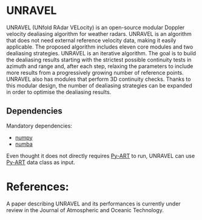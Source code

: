 # UNRAVEL

UNRAVEL (UNfold RAdar VELocity) is an open-source modular Doppler velocity dealiasing algorithm for weather radars. UNRAVEL is an algorithm that does not need external reference velocity data, making it easily applicable. The proposed algorithm includes eleven core modules and two dealiasing strategies. UNRAVEL is an iterative algorithm. The goal is to build the dealiasing results starting with the strictest possible continuity tests in azimuth and range and, after each step, relaxing the parameters to include more results from a progressively growing number of reference points. UNRAVEL also has modules that perform 3D continuity checks. Thanks to this modular design, the number of dealiasing strategies can be expanded in order to optimise the dealiasing results.

## Dependencies

Mandatory dependencies:
- [numpy][1]
- [numba][2]

Even thought it does not directly requires [Py-ART][3] to run, UNRAVEL can use [Py-ART][3] data class as input.

[1]: http://www.scipy.org/
[2]: http://numba.pydata.org
[3]: https://github.com/ARM-DOE/pyart

# References:

A paper describing UNRAVEL and its performances is currently under review in the Journal of Atmospheric and Oceanic Technology.